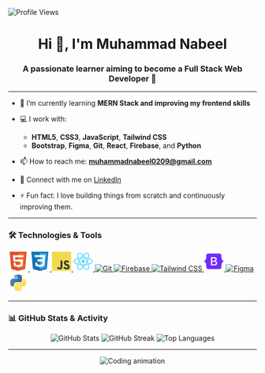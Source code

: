 <p align="left">
  <img src="https://komarev.com/ghpvc/?username=nabeel0209&label=Profile%20views&color=0e75b6&style=flat" alt="Profile Views" />
</p> 

<h1 align="center">Hi 👋, I'm Muhammad Nabeel</h1>
<h3 align="center">A passionate learner aiming to become a Full Stack Web Developer 🚀</h3>

---

- 🌱 I’m currently learning **MERN Stack and improving my frontend skills**

- 💻 I work with:
  - **HTML5**, **CSS3**, **JavaScript**, **Tailwind CSS**
  - **Bootstrap**, **Figma**, **Git**, **React**, **Firebase**, and **Python**

- 📫 How to reach me: **muhammadnabeel0209@gmail.com**

- 🤝 Connect with me on [LinkedIn](https://www.linkedin.com/in/muhammad-nabeel-0a4032333)

- ⚡ Fun fact: I love building things from scratch and continuously improving them.

---

### 🛠️ Technologies & Tools

<p align="left">
  <a href="https://developer.mozilla.org/en-US/docs/Web/HTML" target="_blank">
    <img src="https://raw.githubusercontent.com/devicons/devicon/master/icons/html5/html5-original.svg" alt="HTML5" width="40" height="40"/>
  </a>
  <a href="https://developer.mozilla.org/en-US/docs/Web/CSS" target="_blank">
    <img src="https://raw.githubusercontent.com/devicons/devicon/master/icons/css3/css3-original.svg" alt="CSS3" width="40" height="40"/>
  </a>
  <a href="https://www.javascript.com/" target="_blank">
    <img src="https://raw.githubusercontent.com/devicons/devicon/master/icons/javascript/javascript-original.svg" alt="JavaScript" width="40" height="40"/>
  </a>
  <a href="https://reactjs.org/" target="_blank">
    <img src="https://raw.githubusercontent.com/devicons/devicon/master/icons/react/react-original.svg" alt="ReactJS" width="40" height="40"/>
  </a>
  <a href="https://git-scm.com/" target="_blank">
    <img src="https://cdn.jsdelivr.net/gh/devicons/devicon/icons/git/git-original.svg" alt="Git" width="40" height="40"/>
  </a>
  <a href="https://firebase.google.com/" target="_blank">
    <img src="https://cdn.jsdelivr.net/gh/devicons/devicon/icons/firebase/firebase-plain.svg" alt="Firebase" width="40" height="40"/>
  </a>
  <a href="https://tailwindcss.com/" target="_blank">
    <img src="https://www.vectorlogo.zone/logos/tailwindcss/tailwindcss-icon.svg" alt="Tailwind CSS" width="40" height="40"/>
  </a>
  <a href="https://getbootstrap.com/" target="_blank">
    <img src="https://raw.githubusercontent.com/devicons/devicon/master/icons/bootstrap/bootstrap-plain.svg" alt="Bootstrap" width="40" height="40"/>
  </a>
  <a href="https://www.figma.com/" target="_blank">
    <img src="https://www.vectorlogo.zone/logos/figma/figma-icon.svg" alt="Figma" width="40" height="40"/>
  </a>
  <a href="https://www.python.org/" target="_blank">
    <img src="https://raw.githubusercontent.com/devicons/devicon/master/icons/python/python-original.svg" alt="Python" width="40" height="40"/>
  </a>
</p>

---

### 📊 GitHub Stats & Activity

<p align="center">
  <img src="https://github-readme-stats.vercel.app/api?username=nabeel0209&show_icons=true&theme=radical" alt="GitHub Stats" />
  <img src="https://streak-stats.demolab.com/?user=nabeel0209&theme=radical&hide_border=true" alt="GitHub Streak" />
  <img src="https://github-readme-stats.vercel.app/api/top-langs/?username=nabeel0209&layout=compact&theme=radical" alt="Top Languages" />
</p>

---

<p align="center">
  <img src="https://media.giphy.com/media/qgQUggAC3Pfv687qPC/giphy.gif" width="400" alt="Coding animation" />
</p>
